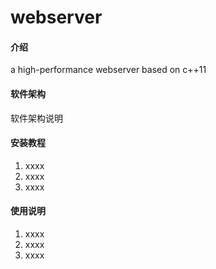 <!--
 * @Autor: taobo
 * @Date: 2020-05-28 14:26:38
 * @LastEditTime: 2020-05-28 14:27:45
 * @Description: file content
--> 
# webserver

#### 介绍
a high-performance webserver based on c++11

#### 软件架构
软件架构说明



#### 安装教程

1.  xxxx
2.  xxxx
3.  xxxx

#### 使用说明

1.  xxxx
2.  xxxx
3.  xxxx

